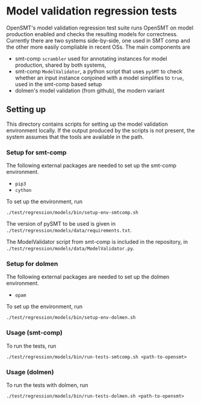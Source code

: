 # Model validation regression tests

OpenSMT's model validation regression test suite runs OpenSMT on model
production enabled and checks the resulting models for correctness.
Currently there are two systems side-by-side, one used in SMT comp and
the other more easily compliable in recent OSs.  The main components are

 - smt-comp `scrambler` used for annotating instances for model
   production, shared by both systems,
 - smt-comp `ModelValidator`, a python script that uses `pySMT` to check
   whether an input instance conjoined with a model simplifies to
  `true`, used in the smt-comp based setup
 - dolmen's model validation (from github), the modern variant

## Setting up

This directory contains scripts for setting up the model validation
environment locally.  If the output produced by the scripts is not
present, the system assumes that the tools are available in the path.

### Setup for smt-comp

The following external packages are needed to set up the smt-comp
environment.
 - `pip3`
 - `cython`

To set up the environment, run
```
./test/regression/models/bin/setup-env-smtcomp.sh
```

The version of pySMT to be used is given in
`./test/regression/models/data/requirements.txt`.

The ModelValidator script from smt-comp is included in the repository,
in `./test/regression/models/data/ModelValidator.py`.

### Setup for dolmen

The following external packages are needed to set up the dolmen
environment.
 - `opam`

To set up the environment, run
```
./test/regression/models/bin/setup-env-dolmen.sh
```


### Usage (smt-comp)

To run the tests, run
```
./test/regression/models/bin/run-tests-smtcomp.sh <path-to-opensmt>
```

### Usage (dolmen)

To run the tests with dolmen, run
```
./test/regression/models/bin/run-tests-dolmen.sh <path-to-opensmt>
```
